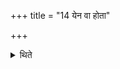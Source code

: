 +++
title = "14 येन वा होता"

+++

<details><summary>थिते</summary>

14. Or (he steps beyond) by the route by which the Hotr̥ causes him to go.  
</details>
